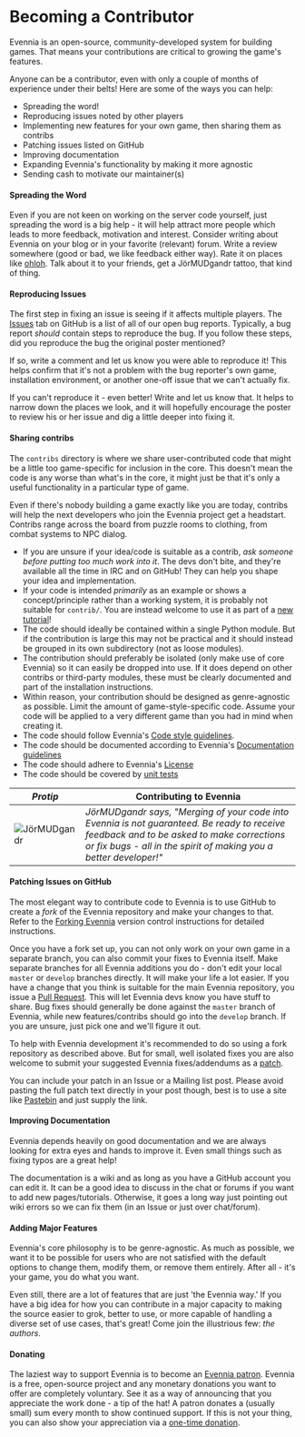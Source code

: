 # Becoming a Contributor

Evennia is an open-source, community-developed system for building games.
That means your contributions are critical to growing the game's features.

Anyone can be a contributor, even with only a couple of months of experience
under their belts! Here are some of the ways you can help:

- Spreading the word!
- Reproducing issues noted by other players
- Implementing new features for your own game, then sharing them as contribs
- Patching issues listed on GitHub
- Improving documentation
- Expanding Evennia's functionality by making it more agnostic
- Sending cash to motivate our maintainer(s)

#### Spreading the Word

Even if you are not keen on working on the server code yourself, just spreading the word is a big
help - it will help attract more people which leads to more feedback, motivation and interest.
Consider writing about Evennia on your blog or in your favorite (relevant) forum. Write a review
somewhere (good or bad, we like feedback either way). Rate it on places like [ohloh][ohloh]. Talk
about it to your friends, get a JörMUDgandr tattoo, that kind of thing.

#### Reproducing Issues

The first step in fixing an issue is seeing if it affects multiple players. The [Issues][issues] tab
on GitHub is a list of all of our open bug reports. Typically, a bug report _should_ contain steps to
reproduce the bug. If you follow these steps, did you reproduce the bug the original poster mentioned?

If so, write a comment and let us know you were able to reproduce it! This helps confirm that it's not
a problem with the bug reporter's own game, installation environment, or another one-off issue that we can't
actually fix.

If you can't reproduce it - even better! Write and let us know that. It helps to narrow down the places we look,
and it will hopefully encourage the poster to review his or her issue and dig a little deeper into fixing it.

#### Sharing contribs

The `contribs` directory is where we share user-contributed code that might be a little too game-specific for
inclusion in the core. This doesn't mean the code is any worse than what's in the core, it might just be that it's
only a useful functionality in a particular type of game.

Even if there's nobody building a game exactly like you are today, contribs will help the next developers
who join the Evennia project get a headstart. Contribs range across the board from puzzle rooms to clothing,
from combat systems to NPC dialog.

* If you are unsure if your idea/code is suitable as a contrib, *ask someone before putting too much work into it*. The devs don't bite, and they're available all the time in IRC and on GitHub! They can help you shape your idea and implementation. 
* If your code is intended *primarily* as an example or shows a concept/principle rather than a working system, it is probably not suitable for `contrib/`. You are instead welcome to use it as part of a [new tutorial][tutorials]!
* The code should ideally be contained within a single Python module. But if the contribution is large this may not be practical and it should instead be grouped in its own subdirectory (not as loose modules). 
* The contribution should preferably be isolated (only make use of core Evennia) so it can easily be dropped into use. If it does depend on other contribs or third-party modules, these must be clearly documented and part of the installation instructions.
* Within reason, your contribution should be designed as genre-agnostic as possible. Limit the amount of game-style-specific code. Assume your code will be applied to a very different game than you had in mind when creating it. 
* The code should follow Evennia's [Code style guidelines][codestyle].
* The code should be documented according to Evennia's [Documentation guidelines](DocumentationStyleGuide)
* The code should adhere to Evennia's [License](EvenniaLicense)
* The code should be covered by [unit tests](Unit-Testing)

|_Protip_|Contributing to Evennia|
|---|---|
|![JörMUDgandr][logo] | _JörMUDgandr says, "Merging of your code into Evennia is not guaranteed. Be ready to receive feedback and to be asked to make corrections or fix bugs - all in the spirit of making you a better developer!"_ |

#### Patching Issues on GitHub

The most elegant way to contribute code to Evennia is to use GitHub to create a *fork* of the
Evennia repository and make your changes to that. Refer to the [Forking Evennia][forking] version
control instructions for detailed instructions. 

Once you have a fork set up, you can not only work on your own game in a separate branch, you can
also commit your fixes to Evennia itself. Make separate branches for all Evennia additions you do -
don't edit your local `master` or `develop` branches directly. It will make your life a lot easier.
If you have a change that you think is suitable for the main Evennia repository, you issue a [Pull
Request][pullrequest]. This will let Evennia devs know you have stuff to share. Bug fixes should
generally be done against the `master` branch of Evennia, while new features/contribs should go into
the `develop` branch. If you are unsure, just pick one and we'll figure it out.

To help with Evennia development it's recommended to do so using a fork repository as described
above. But for small, well isolated fixes you are also welcome to submit your suggested Evennia
fixes/addendums as a [patch][patch].

You can include your patch in an Issue or a Mailing list post. Please avoid pasting the full patch
text directly in your post though, best is to use a site like [Pastebin](http://pastebin.com/) and
just supply the link. 

#### Improving Documentation
Evennia depends heavily on good documentation and we are always looking for extra eyes and hands to
improve it. Even small things such as fixing typos are a great help!

The documentation is a wiki and as long as you have a GitHub account you can edit it. It can be a
good idea to discuss in the chat or forums if you want to add new pages/tutorials. Otherwise, it
goes a long way just pointing out wiki errors so we can fix them (in an Issue or just over
chat/forum).

#### Adding Major Features
Evennia's core philosophy is to be genre-agnostic. As much as possible, we want it to be possible for
users who are not satisfied with the default options to change them, modify them, or remove them entirely.
After all - it's your game, you do what you want.

Even still, there are a lot of features that are just 'the Evennia way.' If you have a big idea for how
you can contribute in a major capacity to making the source easier to grok, better to use, or more capable
of handling a diverse set of use cases, that's great! Come join the illustrious few: _the authors_. 

#### Donating
The laziest way to support Evennia is to become an [Evennia patron][patron]. Evennia is a free,
open-source project and any monetary donations you want to offer are completely voluntary. See it as
a way of announcing that you appreciate the work done - a tip of the hat! A patron donates a
(usually small) sum every month to show continued support.  If this is not your thing, you can also
show your appreciation via a [one-time donation][donate].

[ohloh]: http://www.ohloh.net/p/evennia
[patron]: https://www.patreon.com/griatch
[donate]: https://www.paypal.com/en/cgi-bin/webscr?cmd=_flow&SESSION=TWy_epDPSWqNr4UJCOtVWxl-pO1X1jbKiv_-UBBFWIuVDEZxC0M_2pM6ywO&dispatch=5885d80a13c0db1f8e263663d3faee8d66f31424b43e9a70645c907a6cbd8fb4
[forking]: https://github.com/evennia/evennia/wiki/Version-Control#wiki-forking-from-evennia
[pullrequest]: https://github.com/evennia/evennia/pulls
[issues]: https://github.com/evennia/evennia/issues
[patch]: https://secure.wikimedia.org/wikipedia/en/wiki/Patch_%28computing%29 
[codestyle]: https://github.com/evennia/evennia/blob/master/CODING_STYLE.md
[tutorials]: https://github.com/evennia/evennia/wiki/Tutorials
[logo]: https://raw.githubusercontent.com/evennia/evennia/master/evennia/web/website/static/website/images/evennia_logo.png


